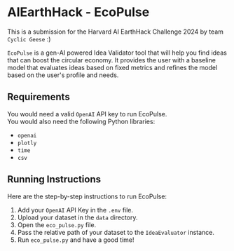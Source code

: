 # AIEarthHack - EcoPulse
This is a submission for the Harvard AI EarthHack Challenge 2024 by team `Cyclic Geese` :)

`EcoPulse` is a gen-AI powered Idea Validator tool that will help you find ideas that can boost the circular economy. It provides the user with a baseline model that evaluates ideas based on fixed metrics and refines the model based on the user's profile and needs.

## Requirements 
You would need a valid `OpenAI` API key to run EcoPulse.\
You would also need the following Python libraries:
- `openai` 
- `plotly`
- `time`
- `csv`

## Running Instructions
Here are the step-by-step instructions to run EcoPulse:
1. Add your `OpenAI` API Key in the `.env` file.
2. Upload your dataset in the `data` directory.
3. Open the `eco_pulse.py` file. 
4. Pass the relative path of your dataset to the `IdeaEvaluator` instance.
5. Run `eco_pulse.py` and have a good time!
